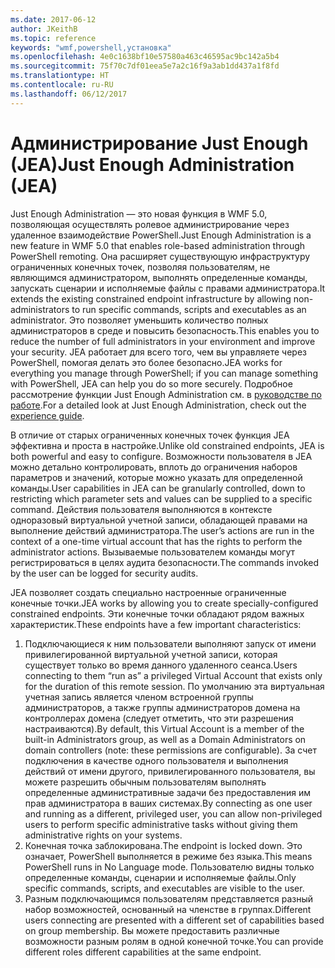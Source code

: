 ```yaml
---
ms.date: 2017-06-12
author: JKeithB
ms.topic: reference
keywords: "wmf,powershell,установка"
ms.openlocfilehash: 4e0c1638bf10e57580a463c46595ac9bc142a5b4
ms.sourcegitcommit: 75f70c7df01eea5e7a2c16f9a3ab1dd437a1f8fd
ms.translationtype: HT
ms.contentlocale: ru-RU
ms.lasthandoff: 06/12/2017
---
```

# <a name="just-enough-administration-jea"></a><span data-ttu-id="9c15d-102">Администрирование Just Enough (JEA)</span><span class="sxs-lookup"><span data-stu-id="9c15d-102">Just Enough Administration (JEA)</span></span>
<span data-ttu-id="9c15d-103">Just Enough Administration — это новая функция в WMF 5.0, позволяющая осуществлять ролевое администрирование через удаленное взаимодействие PowerShell.</span><span class="sxs-lookup"><span data-stu-id="9c15d-103">Just Enough Administration is a new feature in WMF 5.0 that enables role-based administration through PowerShell remoting.</span></span>  <span data-ttu-id="9c15d-104">Она расширяет существующую инфраструктуру ограниченных конечных точек, позволяя пользователям, не являющимся администратором, выполнять определенные команды, запускать сценарии и исполняемые файлы с правами администратора.</span><span class="sxs-lookup"><span data-stu-id="9c15d-104">It extends the existing constrained endpoint infrastructure by allowing non-administrators to run specific commands, scripts and executables as an administrator.</span></span>  <span data-ttu-id="9c15d-105">Это позволяет уменьшить количество полных администраторов в среде и повысить безопасность.</span><span class="sxs-lookup"><span data-stu-id="9c15d-105">This enables you to reduce the number of full administrators in your environment and improve your security.</span></span>  <span data-ttu-id="9c15d-106">JEA работает для всего того, чем вы управляете через PowerShell, помогая делать это более безопасно.</span><span class="sxs-lookup"><span data-stu-id="9c15d-106">JEA works for everything you manage through PowerShell; if you can manage something with PowerShell, JEA can help you do so more securely.</span></span>  <span data-ttu-id="9c15d-107">Подробное рассмотрение функции Just Enough Administration см. в [руководстве по работе](http://aka.ms/JEA).</span><span class="sxs-lookup"><span data-stu-id="9c15d-107">For a detailed look at Just Enough Administration, check out the [experience guide](http://aka.ms/JEA).</span></span>

<span data-ttu-id="9c15d-108">В отличие от старых ограниченных конечных точек функция JEA эффективна и проста в настройке.</span><span class="sxs-lookup"><span data-stu-id="9c15d-108">Unlike old constrained endpoints, JEA is both powerful and easy to configure.</span></span>  <span data-ttu-id="9c15d-109">Возможности пользователя в JEA можно детально контролировать, вплоть до ограничения наборов параметров и значений, которые можно указать для определенной команды.</span><span class="sxs-lookup"><span data-stu-id="9c15d-109">User capabilities in JEA can be granularly controlled, down to restricting which parameter sets and values can be supplied to a specific command.</span></span> <span data-ttu-id="9c15d-110">Действия пользователя выполняются в контексте одноразовый виртуальной учетной записи, обладающей правами на выполнение действий администратора.</span><span class="sxs-lookup"><span data-stu-id="9c15d-110">The user’s actions are run in the context of a one-time virtual account that has the rights to perform the administrator actions.</span></span>  <span data-ttu-id="9c15d-111">Вызываемые пользователем команды могут регистрироваться в целях аудита безопасности.</span><span class="sxs-lookup"><span data-stu-id="9c15d-111">The commands invoked by the user can be logged for security audits.</span></span>

<span data-ttu-id="9c15d-112">JEA позволяет создать специально настроенные ограниченные конечные точки.</span><span class="sxs-lookup"><span data-stu-id="9c15d-112">JEA works by allowing you to create specially-configured constrained endpoints.</span></span>  <span data-ttu-id="9c15d-113">Эти конечные точки обладают рядом важных характеристик.</span><span class="sxs-lookup"><span data-stu-id="9c15d-113">These endpoints have a few important characteristics:</span></span>

1. <span data-ttu-id="9c15d-114">Подключающиеся к ним пользователи выполняют запуск от имени привилегированной виртуальной учетной записи, которая существует только во время данного удаленного сеанса.</span><span class="sxs-lookup"><span data-stu-id="9c15d-114">Users connecting to them “run as” a privileged Virtual Account that exists only for the duration of this remote session.</span></span>  <span data-ttu-id="9c15d-115">По умолчанию эта виртуальная учетная запись является членом встроенной группы администраторов, а также группы администраторов домена на контроллерах домена (следует отметить, что эти разрешения настраиваются).</span><span class="sxs-lookup"><span data-stu-id="9c15d-115">By default, this Virtual Account is a member of the built-in Administrators group, as well as a Domain Administrators on domain controllers (note: these permissions are configurable).</span></span> <span data-ttu-id="9c15d-116">За счет подключения в качестве одного пользователя и выполнения действий от имени другого, привилегированного пользователя, вы можете разрешить обычным пользователям выполнять определенные административные задачи без предоставления им прав администратора в ваших системах.</span><span class="sxs-lookup"><span data-stu-id="9c15d-116">By connecting as one user and running as a different, privileged user, you can allow non-privileged users to perform specific administrative tasks without giving them administrative rights on your systems.</span></span>
2. <span data-ttu-id="9c15d-117">Конечная точка заблокирована.</span><span class="sxs-lookup"><span data-stu-id="9c15d-117">The endpoint is locked down.</span></span>  <span data-ttu-id="9c15d-118">Это означает, PowerShell выполняется в режиме без языка.</span><span class="sxs-lookup"><span data-stu-id="9c15d-118">This means PowerShell runs in No Language mode.</span></span>  <span data-ttu-id="9c15d-119">Пользователю видны только определенные команды, сценарии и исполняемые файлы.</span><span class="sxs-lookup"><span data-stu-id="9c15d-119">Only specific commands, scripts, and executables are visible to the user.</span></span>
3. <span data-ttu-id="9c15d-120">Разным подключающимся пользователям представляется разный набор возможностей, основанный на членстве в группах.</span><span class="sxs-lookup"><span data-stu-id="9c15d-120">Different users connecting are presented with a different set of capabilities based on group membership.</span></span>  <span data-ttu-id="9c15d-121">Вы можете предоставить различные возможности разным ролям в одной конечной точке.</span><span class="sxs-lookup"><span data-stu-id="9c15d-121">You can provide different roles different capabilities at the same endpoint.</span></span>

